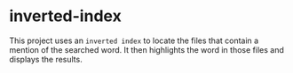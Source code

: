 # inverted-index

This project uses an `inverted index` to locate the files that contain a mention of the searched word. 
It then highlights the word in those files and displays the results.
